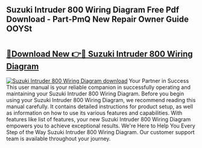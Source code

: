 ## Suzuki Intruder 800 Wiring Diagram Free Pdf Download - Part-PmQ New Repair Owner Guide OOYSt

# <h2><a href="http://dfk96rt.blite.top/?on=Suzuki+Intruder+800+Wiring+Diagram">🔗Download New 👉🔴 Suzuki Intruder 800 Wiring Diagram</a></h2>

[![Suzuki Intruder 800 Wiring Diagram download](https://i.imgur.com/lujVjoI.png)](http://dfk96rt.blite.top/?on=Suzuki+Intruder+800+Wiring+Diagram)
Your Partner in Success This user manual is your reliable companion in successfully operating and maintaining your Suzuki Intruder 800 Wiring Diagram. Before you begin using your Suzuki Intruder 800 Wiring Diagram, we recommend reading this manual carefully. It contains detailed instructions for product setup, as well as information on how to use its various features and capabilities. With features like list of features, your new Suzuki Intruder 800 Wiring Diagram empowers you to achieve exceptional results. We're Here to Help You Every Step of the Way Suzuki Intruder 800 Wiring Diagram. Our customer support team is available throughout your journey.
